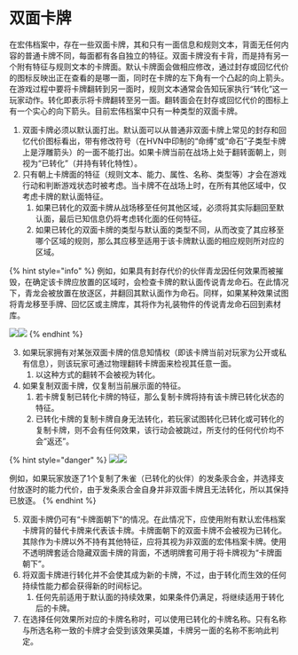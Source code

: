 # 双面卡牌

在宏伟档案中，存在一些双面卡牌，其和只有一面信息和规则文本，背面无任何内容的普通卡牌不同，每面都有各自独立的特征。双面卡牌没有卡背，而是持有另一个附有特征与规则文本的卡牌面。默认卡牌面会做相应修改，通过封存或回忆代价的图标反映出正在查看的是哪一面，同时在卡牌的左下角有一个凸起的向上箭头。在游戏过程中要将卡牌翻转到另一面时，规则文本通常会告知玩家执行“转化”这一玩家动作。转化即表示将卡牌翻转至另一面。翻转面会在封存或回忆代价的图标上有一个实心的向下箭头。目前宏伟档案中只有一种类型的双面卡牌。



1. 双面卡牌必须以默认面打出。默认面可以从普通非双面卡牌上常见的封存和回忆代价图标看出，带有修改符号（在HVN中印制的“命缚”或“命石”子类型卡牌上是浮雕箭头）的一面不能打出。如果卡牌当前在战场上处于翻转面朝上，则视为“已转化”（并持有转化特性）。
2. 只有朝上卡牌面的特征（规则文本、能力、属性、名称、类型等）才会在游戏行动和判断游戏状态时被考虑。当卡牌不在战场上时，在所有其他区域中，仅考虑卡牌的默认面特征。
   1. 如果已转化的双面卡牌从战场移至任何其他区域，必须将其实际翻回至默认面，最后已知信息仍将考虑转化面的任何特征。
   2. 如果已转化的双面卡牌的类型与默认面的类型不同，从而改变了其应移至哪个区域的规则，那么其应移至适用于该卡牌默认面的相应规则所对应的区域。

{% hint style="info" %}
例如，如果具有封存代价的伙伴青龙因任何效果而被摧毁，在确定该卡牌应放置的区域时，会检查卡牌的默认面传说青龙命石。在此情况下，青龙会被放置在放逐区，并翻回其默认面作为命石。同样，如果某种效果试图将青龙移至手牌、回忆区或主牌库，其将作为礼装物件的传说青龙命石回到素材库。

![](<../../.gitbook/assets/image (3).png>)![](<../../.gitbook/assets/image (5).png>)
{% endhint %}

3. 如果玩家拥有对某张双面卡牌的信息知情权（即该卡牌当前对玩家为公开或私有信息），则该玩家可通过物理翻转卡牌面来检视其任意一面。
   1. 以这种方式的翻转不会被视为转化。
4. 如果复制双面卡牌，仅复制当前展示面的特征。
   1. 若卡牌复制已转化卡牌的特征，那么复制卡牌将持有该卡牌已转化状态的特征。
   2. 已转化卡牌的复制卡牌自身无法转化，若玩家试图转化已转化或可转化的复制卡牌，则不会有任何效果，该行动会被跳过，所支付的任何代价均不会“返还”。

{% hint style="danger" %}
![](<../../.gitbook/assets/image (6).png>)![](<../../.gitbook/assets/image (7).png>)

例如，如果玩家放逐了1个复制了朱雀（已转化的伙伴）的发条汞合金，并选择支付放逐时的能力代价，由于发条汞合金自身并非双面卡牌且无法转化，所以其保持已放逐。
{% endhint %}

5. 双面卡牌仍可有“卡牌面朝下”的情况。在此情况下，应使用附有默认宏伟档案卡牌背的替代卡牌来代表该卡牌。卡牌面朝下的双面卡牌不会被视为已转化。其除作为卡牌以外不持有其他特征，应将其视为非双面的宏伟档案卡牌。使用不透明牌套适合隐藏双面卡牌的背面，不透明牌套可用于将卡牌视为“卡牌面朝下”。
6. 将双面卡牌进行转化并不会使其成为新的卡牌，不过，由于转化而生效的任何持续性能力都会获得新的时间标记。
   1. 任何先前适用于默认面的持续效果，如果条件仍满足，将继续适用于转化后的卡牌。
7. 在选择任何效果所对应的卡牌名称时，可以使用已转化的卡牌名称。只有名称与所选名称一致的卡牌才会受到该效果英雄，卡牌另一面的名称不影响此判定。
